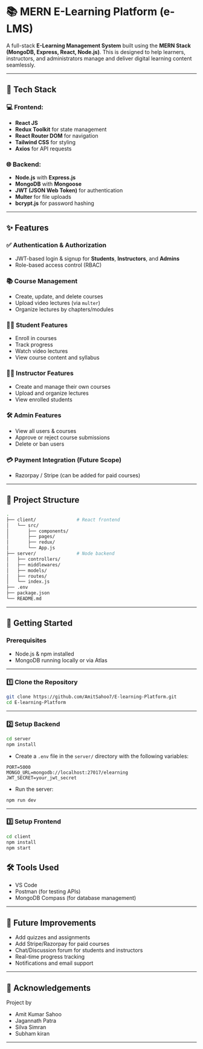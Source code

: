 # 📚 MERN E-Learning Platform (e-LMS)

A full-stack **E-Learning Management System** built using the **MERN Stack (MongoDB, Express, React, Node.js)**. This is designed to help learners, instructors, and administrators manage and deliver digital learning content seamlessly.

---

## 🔧 Tech Stack

### 💻 Frontend:
- **React JS**
- **Redux Toolkit** for state management
- **React Router DOM** for navigation
- **Tailwind CSS** for styling
- **Axios** for API requests

### 🌐 Backend:
- **Node.js** with **Express.js**
- **MongoDB** with **Mongoose**
- **JWT (JSON Web Token)** for authentication
- **Multer** for file uploads
- **bcrypt.js** for password hashing

---

## ✨ Features

### ✅ Authentication & Authorization
- JWT-based login & signup for **Students**, **Instructors**, and **Admins**
- Role-based access control (RBAC)

### 📚 Course Management
- Create, update, and delete courses
- Upload video lectures (via `multer`)
- Organize lectures by chapters/modules

### 🧑‍🎓 Student Features
- Enroll in courses
- Track progress
- Watch video lectures
- View course content and syllabus

### 👨‍🏫 Instructor Features
- Create and manage their own courses
- Upload and organize lectures
- View enrolled students

### 🛠️ Admin Features
- View all users & courses
- Approve or reject course submissions
- Delete or ban users

### 💳 Payment Integration (Future Scope)
- Razorpay / Stripe (can be added for paid courses)

---

## 📂 Project Structure

```bash
.
├── client/               # React frontend
│   └── src/
│       ├── components/
│       ├── pages/
│       ├── redux/
│       └── App.js
├── server/               # Node backend
│   ├── controllers/
│   ├── middlewares/
│   ├── models/
│   ├── routes/
│   └── index.js
├── .env
├── package.json
└── README.md
```

---

## 🚀 Getting Started

### Prerequisites
- Node.js & npm installed
- MongoDB running locally or via Atlas

---

### 1️⃣ Clone the Repository
```bash
git clone https://github.com/AmitSahoo7/E-learning-Platform.git
cd E-learning-Platform
```

---

### 2️⃣ Setup Backend

```bash
cd server
npm install
```

- Create a `.env` file in the `server/` directory with the following variables:

```env
PORT=5000
MONGO_URL=mongodb://localhost:27017/elearning
JWT_SECRET=your_jwt_secret
```

- Run the server:

```bash
npm run dev
```

---

### 3️⃣ Setup Frontend

```bash
cd client
npm install
npm start
```

## 🛠️ Tools Used
- VS Code
- Postman (for testing APIs)
- MongoDB Compass (for database management)

---

## 🧪 Future Improvements
- Add quizzes and assignments
- Add Stripe/Razorpay for paid courses
- Chat/Discussion forum for students and instructors
- Real-time progress tracking
- Notifications and email support

---

## 🙌 Acknowledgements
Project by 
- Amit Kumar Sahoo
- Jagannath Patra
- Silva Simran
- Subham kiran

---
